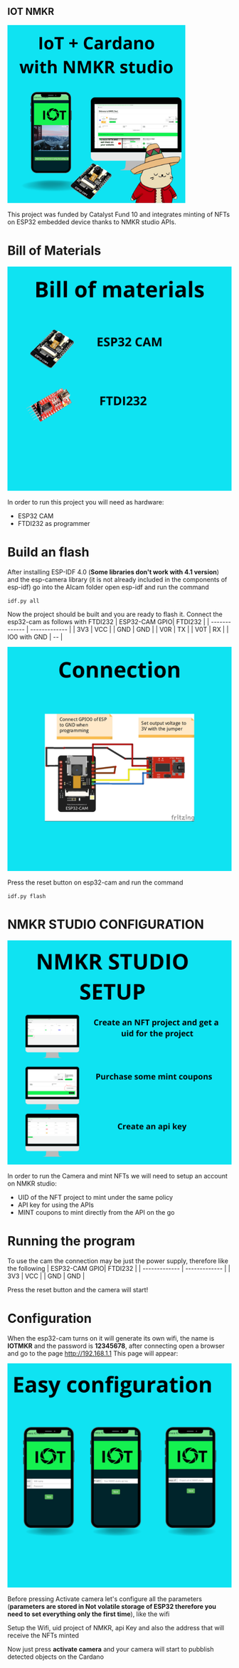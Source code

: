 ## IOT NMKR 

<img src="https://raw.githubusercontent.com/elRaulito/IoT-NMKR-integration-Open-Source-/main/images/1.png" width="400">


This project was funded by Catalyst Fund 10 and integrates minting of NFTs on ESP32 embedded device thanks to NMKR studio APIs.

# Bill of Materials

![BOM](https://raw.githubusercontent.com/elRaulito/IoT-NMKR-integration-Open-Source-/main/images/2.png)

In order to run this project you will need as hardware:

- ESP32 CAM
- FTDI232 as programmer

# Build an flash

After installing ESP-IDF 4.0 (**Some libraries don't work with 4.1 version**) and the esp-camera library (it is not already included in the components of esp-idf) go into the AIcam folder open esp-idf and run the command
```
idf.py all
```

Now the project should be built and you are ready to flash it.
Connect the esp32-cam as follows with FTDI232
| ESP32-CAM GPIO| FTDI232 |
| ------------- | ------------- |
| 3V3           | VCC           |
| GND           | GND           |
| V0R           | TX           |
| V0T           | RX           |
| IO0 with GND   |  --          |

![connection](https://raw.githubusercontent.com/elRaulito/IoT-NMKR-integration-Open-Source-/main/images/3.png)

Press the reset button on esp32-cam and run the command 

```
idf.py flash

```
# NMKR STUDIO CONFIGURATION

![NMKR](https://raw.githubusercontent.com/elRaulito/IoT-NMKR-integration-Open-Source-/main/images/4.png)


In order to run the Camera and mint NFTs we will need to setup an account on NMKR studio:

- UID of the NFT project to mint under the same policy
- API key for using the APIs
- MINT coupons to mint directly from the API on the go


# Running the program

To use the cam the connection may be just the power supply, therefore like the following
| ESP32-CAM GPIO| FTDI232 |
| ------------- | ------------- |
| 3V3           | VCC           |
| GND           | GND           |


Press the reset button and the camera will start!

# Configuration

When the esp32-cam turns on it will generate its own wifi, the name is **IOTMKR** and the password is **12345678**, after connecting
open a browser and go to the page http://192.168.1.1 
This page will appear:

![NMKR](https://raw.githubusercontent.com/elRaulito/IoT-NMKR-integration-Open-Source-/main/images/5.png)

Before pressing Activate camera let's configure all the parameters (**parameters are stored in Not volatile storage of ESP32 therefore you need to set everything only the first time**), 
like the wifi

Setup the Wifi, uid project of NMKR, api Key and also the address that will receive the NFTs minted


Now just press **activate camera** and your camera will start to pubblish detected objects on the Cardano

